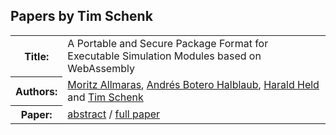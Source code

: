 ## Papers by Tim Schenk
<table><tr><th>Title:</th>
<td>A Portable and Secure Package Format for Executable Simulation Modules based on WebAssembly</td>
</tr>
<tr><th>Authors:</th>
<td>
<a href="/proceedings/authors/MoritzAllmaras">Moritz Allmaras</a>, <a href="/proceedings/authors/AndresBoteroHalblaub">Andrés Botero Halblaub</a>, <a href="/proceedings/authors/HaraldHeld">Harald Held</a> and <a href="/proceedings/authors/TimSchenk">Tim Schenk</a></td>
</tr>
<tr><th>Paper:</th>
<td><a href="/abstracts/abstract_6A_3">abstract</a> / <a href="/proceedings/papers/Modelica2021session6A_paper3.pdf">full paper</a></td>
</tr>
</table><br>
